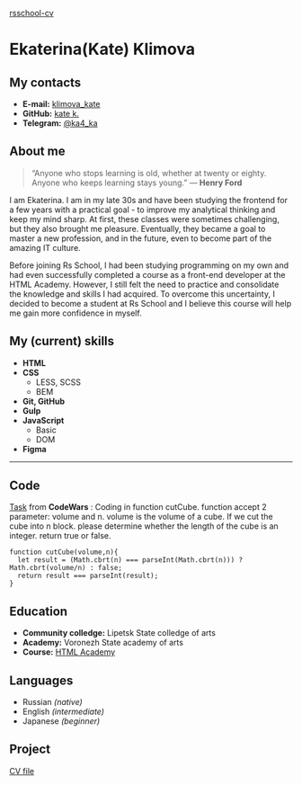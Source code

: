 [rsschool-cv]("blank.html")

 # Ekaterina(Kate) Klimova

 ## My contacts
 * **E-mail:** [klimova_kate]("klimova_kate@yahoo.com")
 * **GitHub:** [kate k.]("https://github.com/ka-4-ka")
 * **Telegram:** [@ka4_ka]("https://t.me/ka4_ka")

 ## About me 
 > “Anyone who stops learning is old, whether at twenty or eighty. Anyone who keeps learning stays young.” — __Henry Ford__

I am Ekaterina. I am in my late 30s and have been studying the frontend for a few years with a practical goal - to improve my analytical thinking and keep my mind sharp. At first, these classes were sometimes challenging, but they also brought me pleasure. Eventually, they became a goal to master a new profession, and in the future, even to become part of the amazing IT culture.

Before joining Rs School, I had been studying programming on my own and had even successfully completed a course as a front-end developer at the HTML Academy. However, I still felt the need to practice and consolidate the knowledge and skills I had acquired. To overcome this uncertainty, I decided to become a student at Rs School and I believe this course will help me gain more confidence in myself.

 ## My (current) skills
 * __HTML__
 * __CSS__  
    +  LESS, SCSS
    +  BEM
 * __Git, GitHub__
 * __Gulp__
 * __JavaScript__
      + Basic
      + DOM
 * __Figma__

****

 ## Code

[Task]("https://www.codewars.com/kata/5733f948d780e27df6000e33") from __CodeWars__ : Coding in function cutCube. function accept 2 parameter: volume and n. volume is the volume of a cube. If we cut the cube into n block. please determine whether the length of the cube is an integer. return true or false. 

```
function cutCube(volume,n){
  let result = (Math.cbrt(n) === parseInt(Math.cbrt(n))) ? Math.cbrt(volume/n) : false;
  return result === parseInt(result);   
}
```
 ## Education
* **Community colledge:** Lipetsk State сolledge of arts
* **Academy:** Voronezh State academy of arts
* **Course:** [HTML Academy]("https://htmlacademy.ru/study")
## Languages

* Russian *(native)*
* English *(intermediate)*
* Japanese *(beginner)*

## Project 
[CV file]("https://ka-4-ka.github.io/rsschool-cv/cv")
